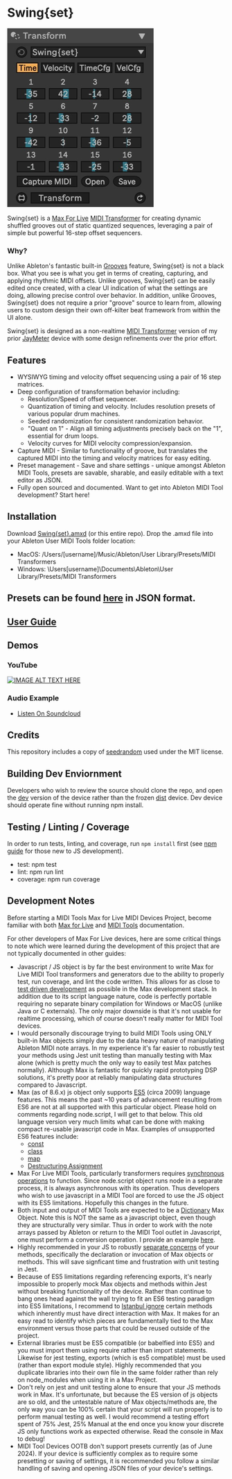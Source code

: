 # Swing{set}

![screenshot](/guide/scnsht1.png)

Swing{set} is a [Max For Live](https://www.ableton.com/en/live/max-for-live/) [MIDI Transformer](https://www.ableton.com/en/live-manual/12/midi-tools/) for creating dynamic shuffled grooves out of static quantized sequences, leveraging a pair of simple but powerful 16-step offset sequencers.

### Why?
Unlike Ableton's fantastic built-in [Grooves](https://www.ableton.com/en/manual/using-grooves/) feature, Swing{set} is not a black box. What you see is what you get in terms of creating, capturing, and applying rhythmic MIDI offsets. Unlike grooves, Swing{set} can be easily edited once created, with a clear UI indication of what the  settings are doing, allowing precise control over behavior. In addition, unlike Grooves, Swing{set} does not require a prior "groove" source to learn from, allowing users to custom design their own off-kilter beat framework from within the UI alone.

Swing{set} is designed as a non-realtime [MIDI Transformer](https://www.youtube.com/watch?v=E5rHIzm8sck) version of my prior [JayMeter](https://github.com/adriananders/JayMeter-Max4Live) device with some design refinements over the prior effort.

## Features

- WYSIWYG timing and velocity offset sequencing using a pair of 16 step matrices.
- Deep configuration of transformation behavior including:
    - Resolution/Speed of offset sequencer.
    - Quantization of timing and velocity. Includes resolution presets of various popular drum machines.
    - Seeded randomization for consistent randomization behavior.
    - "Quant on 1" - Align all timing adjustments precisely back on the "1", essential for drum loops.
    - Velocity curves for MIDI velocity compression/expansion.
- Capture MIDI - Similar to functionality of groove, but translates the captured MIDI into the timing and velocity matrices for easy editing.
- Preset management - Save and share settings - unique amongst Ableton MIDI Tools, presets are savable, sharable, and easily editable with a text editor as JSON.
- Fully open sourced and documented. Want to get into Ableton MIDI Tool development? Start here!

## Installation
Download [Swing{set}.amxd](Swing{set}.amxd) (or this entire repo). Drop the .amxd file into your Ableton User MIDI Tools folder location:
- MacOS: /Users/[username]/Music/Ableton/User Library/Presets/MIDI Transformers
- Windows: \Users\[username]\Documents\Ableton\User Library/Presets/MIDI Transformers

## Presets can be found [here](/presets) in JSON format.

## [User Guide](/guide/GUIDE.md)

## Demos

### YouTube

[![IMAGE ALT TEXT HERE](https://img.youtube.com/vi/wANw-zN4JZ-a5KJP/0.jpg)](https://youtu.be/Prog_ZwvrlI)

### Audio Example

- [Listen On Soundcloud](https://on.soundcloud.com/4sdqLhvk6hxhc7Zt8)

## Credits
This repository includes a copy of [seedrandom](https://github.com/davidbau/seedrandom) used under the MIT license.

## Building Dev Enviornment

Developers who wish to review the source should clone the repo, and open the [dev](/src/Swing{set}-dev.amxd) version of the device rather than the frozen [dist](Swing{set}-dev.amxd) device. Dev device should operate fine without running npm install.

## Testing / Linting / Coverage

In order to run tests, linting, and coverage, run `npm install` first (see [npm guide](https://docs.npmjs.com/downloading-and-installing-node-js-and-npm) for those new to JS development).

- test: npm test
- lint: npm run lint
- coverage: npm run coverage

## Development Notes

Before starting a MIDI Tools Max for Live MIDI Devices Project, become familiar with both [Max for Live](https://docs.cycling74.com/max8/vignettes/doclive) and [MIDI Tools](https://docs.cycling74.com/max8/vignettes/live_miditools) documentation.

For other developers of Max For Live devices, here are some critical things to note which were learned during the development of this project that are not typically documented in other guides:

- Javascript / JS object is by far the best environment to write Max for Live MIDI Tool transformers and generators due to the ability to properly test, run coverage, and lint the code written. This allows for as close to [test driven development](https://en.wikipedia.org/wiki/Test-driven_development) as possible in the Max development stack. In addition due to its script language nature, code is perfectly portable requiring no separate binary compilation for Windows or MacOS (unlike Java or C externals). The only major downside is that it's not usable for realtime  processing, which of course doesn't really matter for MIDI Tool devices.
- I would personally discourage trying to build MIDI Tools using ONLY built-in Max objects simply due to the data heavy nature of manipulating Ableton MIDI note arrays. In my experience it's far easier to robustly test your methods using Jest unit testing than manually testing with Max alone (which is pretty much the only way to easily test Max patches normally). Although Max is fantastic for quickly rapid prototyping DSP solutions, it's pretty poor at reliably manipulating data structures compared to Javascript.
- Max (as of 8.6.x) js object only supports [ES5](https://cycling74.com/forums/what-ecmascript-version-is-used-in-max-for-javascript) (circa 2009) language features. This means the past ~10 years of advancement resulting from ES6 are not at all supported with this particular object. Please hold on comments regarding node.script, I will get to that below. This old language version very much limits what can be done with making compact re-usable javascript code in Max. Examples of unsupported ES6 features include:
    - [const](https://developer.mozilla.org/en-US/docs/Web/JavaScript/Reference/Statements/const)
    - [class](https://developer.mozilla.org/en-US/docs/Web/JavaScript/Reference/Classes)
    - [map](https://developer.mozilla.org/en-US/docs/Web/JavaScript/Reference/Global_Objects/Map)
    - [Destructuring Assignment](https://developer.mozilla.org/en-US/docs/Web/JavaScript/Reference/Operators/Destructuring_assignment)
- Max For Live MIDI Tools, particularly transformers requires [synchronous operations](https://cycling74.com/forums/using-nodescript-in-midi-generator-for-ableton-12#reply-661cf00bcb025000137cbe37) to function. Since node.script object runs node in a separate process, it is always asynchronous with its operation. Thus developers who wish to use javascript in a MIDI Tool are forced to use the JS object with its ES5 limitations. Hopefully this changes in the future.
- Both input and output of MIDI Tools are expected to be a [Dictionary](https://docs.cycling74.com/max8/vignettes/dictionaries) Max Object. Note this is NOT the same as a javascript object, even though they are structurally very similar. Thus in order to work with the note arrays passed by Ableton or return to the MIDI Tool outlet in Javascript, one must perform a conversion operation. I provide an example [here](https://github.com/adriananders/swingset-m4l-miditool/blob/main/src/swingSet.js#L500).
- Highly recommended in your JS to robustly [separate concerns](https://en.wikipedia.org/wiki/Separation_of_concerns#:~:text=Separation%20of%20concerns%20is%20a%20form%20of%20abstraction.,reuse%20of%20more%20optimized%20code.) of your methods, specifically the declaration or invocation of Max objects or methods. This will save signficant time and frustration with unit testing in Jest.
- Because of ES5 limitations regarding referencing exports, it's nearly impossible to properly mock Max objects and methods within Jest without breaking functionality of the device. Rather than continue to bang ones head against the wall trying to fit an ES6 testing paradigm into ES5 limitations, I recommend to [Istanbul ignore](https://github.com/gotwarlost/istanbul/blob/master/ignoring-code-for-coverage.md) certain methods which inherently must have direct interaction with Max. It makes for an easy read to identify which pieces are fundamentally tied to the Max environment versus those parts that could be reused outside of the project.
- External libraries must be ES5 compatible (or babelfied into ES5) and you must import them using require rather than import statements. Likewise for jest testing, exports (which is es5 compatible) must be used (rather than export module style). Highly recommended that you duplicate libraries into their own file in the same folder rather than rely on node_modules when using it in a Max Project.
- Don't rely on jest and unit testing alone to ensure that your JS methods work in Max. It's unfortunate, but because the ES version of js objects are so old, and the untestable nature of Max objects/methods are, the only way you can be 100% certain that your script will run properly is to perform manual testing as well. I would recommend a testing effort spent of 75% Jest, 25% Manual at the end once you know your discrete JS only functions work as expected otherwise. Read the console in Max to debug!
- MIDI Tool Devices OOTB don't support presets currently (as of June 2024). If your device is sufficiently complex as to require some presetting or saving of settings, it is recommended you follow a similar handling of saving and opening JSON files of your device's settings.